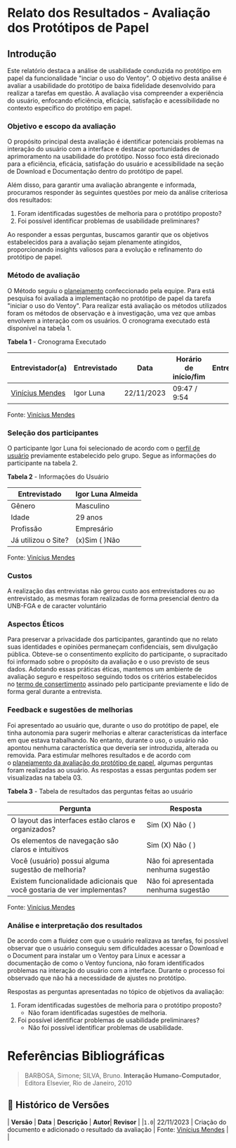 # Relato dos Resultados - Avaliação dos Protótipos de Papel
## Introdução

Este relatório destaca a análise de usabilidade conduzida no protótipo em papel da funcionalidade "inciar o uso do Ventoy". O objetivo desta análise é avaliar a usabilidade do protótipo de baixa fidelidade desenvolvido para realizar a tarefas em questão. A avaliação visa compreender a experiência do usuário, enfocando eficiência, eficácia, satisfação e acessibilidade no contexto específico do protótipo em papel.

### Objetivo e escopo da avaliação

O propósito principal desta avaliação é identificar potenciais problemas na interação do usuário com a interface e destacar oportunidades de aprimoramento na usabilidade do protótipo. Nosso foco está direcionado para a eficiência, eficácia, satisfação do usuário e acessibilidade na seção de Download e Documentação dentro do protótipo de papel.

Além disso, para garantir uma avaliação abrangente e informada, procuramos responder às seguintes questões por meio da análise criteriosa dos resultados:

1. Foram identificadas sugestões de melhoria para o protótipo proposto?
2. Foi possível identificar problemas de usabilidade preliminares?

Ao responder a essas perguntas, buscamos garantir que os objetivos estabelecidos para a avaliação sejam plenamente atingidos, proporcionando insights valiosos para a evolução e refinamento do protótipo de papel.

### Método de avaliação

O Método seguiu o [planejamento](https://github.com/Interacao-Humano-Computador/2023.2-Ventoy/blob/main/docs/DAD/nivel2/prototipoDePapel/planejamento.md) confeccionado pela equipe. Para está pesquisa foi avaliada a implementação no protótipo de papel da tarefa "iniciar o uso do Ventoy". Para realizar está avaliação os métodos utilizados foram os métodos de observação e à investigação, uma vez que ambas envolvem a interação com os usuários. O cronograma executado está disponível na tabela 1.

**Tabela 1** - Cronograma Executado

| Entrevistador(a) | Entrevistado | Data | Horário de início/fim | Entrevista|
|------------------|--------------|------|----------------------|----------|
| [Vinícius Mendes](https://github.com/yabamiah) | Igor Luna | 22/11/2023 | 09:47 / 9:54 | |

Fonte: [Vinícius Mendes](https://github.com/yabamiah)

### Seleção dos participantes

O participante Igor Luna foi selecionado de acordo com o [perfil de usuário](https://github.com/Interacao-Humano-Computador/2023.2-Ventoy/blob/main/docs/elicitacao/PerfilUsuario.md) previamente estabelecido pelo grupo. Segue as informações do participante na tabela 2.

**Tabela 2** - Informações do Usuário

| **Entrevistado** | **Igor Luna Almeida** |
|--------------|---------------------|
| Gênero | Masculino |
| Idade | 29 anos |
| Profissão | Empresário |
| Já utilizou o Site? | (x)Sim ( )Não|

Fonte: [Vinícius Mendes](https://github.com/yabamiah)

### Custos

A realização das entrevistas não gerou custo aos entrevistadores ou ao entrevistado, as mesmas foram realizadas de forma presencial dentro da UNB-FGA e de caracter voluntário

### Aspectos Éticos

Para preservar a privacidade dos participantes, garantindo que no relato suas identidades e opiniões permaneçam confidenciais, sem divulgação pública. Obteve-se o consentimento explícito do participante, o supracitado foi informado sobre o propósito da avaliação e o uso previsto de seus dados. Adotando essas práticas éticas, mantemos um ambiente de avaliação seguro e respeitoso seguindo todos os critérios estabelecidos no [termo de consertimento](https://github.com/Interacao-Humano-Computador/2023.2-Ventoy/blob/main/docs/assets/termoConsertimentoPluginAss.pdf) assinado pelo participante previamente e lido de forma geral durante a entrevista.

### Feedback e sugestões de melhorias

Foi apresentado ao usuário que, durante o uso do protótipo de papel, ele tinha autonomia para sugerir melhorias e alterar características da interface em que estava trabalhando. No entanto, durante o uso, o usuário não apontou nenhuma característica que deveria ser introduzida, alterada ou removida. Para estimular melhores resultados e de acordo com o [planejamento da avaliação do protótipo de papel](https://github.com/Interacao-Humano-Computador/2023.2-Ventoy/blob/main/docs/DAD/nivel2/prototipoDePapel/planejamento.md), algumas perguntas foram realizadas ao usuário. As respostas a essas perguntas podem ser visualizadas na tabela 03.

**Tabela 3** - Tabela de resultados das perguntas feitas ao usuário

| **Pergunta** | **Resposta** |
|-----------|-----------|
|O layout das interfaces estão claros e organizados? | Sim (X) Não ( ) |
|Os elementos de navegação são claros e intuitivos |  Sim (X) Não ( )|
|Você (usuário) possui alguma sugestão de melhoria? | Não foi apresentada nenhuma sugestão |
|Existem funcionalidade adicionais que você gostaria de ver implementas?| Não foi apresentada nenhuma sugestão |

Fonte: [Vinícius Mendes](https://github.com/yabamiah)

### Análise e interpretação dos resultados

De acordo com a fluidez com que o usuário realizava as tarefas, foi possível observar que o usuário conseguiu sem dificuldades acessar o Download e o Document para instalar um o Ventoy para Linux e acessar a documentação de como o Ventoy funciona, não foram identificados problemas na interação do usuário com a interface. Durante o processo foi observado que não há a necessidade de ajustes no protótipo.

Respostas as perguntas apresentadas no tópico de objetivos da avaliação:

1. Foram identificadas sugestões de melhoria para o protótipo proposto?
    - Não foram identificadas sugestões de melhoria.
2. Foi possível identificar problemas de usabilidade preliminares?
    - Não foi possível identificar problemas de usabilidade.

# Referências Bibliográficas

> BARBOSA, Simone; SILVA, Bruno. **Interação Humano-Computador**, Editora Elsevier, Rio de Janeiro, 2010

## 📑 Histórico de Versões

| **Versão** | **Data** | **Descrição** | **Autor**| **Revisor** |
    |`1.0`| 22/11/2023 | Criação do documento e adicionado o resultado da avaliação | Fonte: [Vinícius Mendes](https://github.com/yabamiah) | | 
